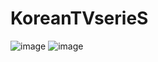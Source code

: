# KoreanTVserieS
![image](https://github.com/SevimBusraGul78/KoreanTVserieS/assets/116757374/1fa073ad-e778-40d6-be39-9269d1040a56) ![image](https://github.com/SevimBusraGul78/KoreanTVserieS/assets/116757374/f327d0ea-2d3d-4186-8795-eb955a699247)

